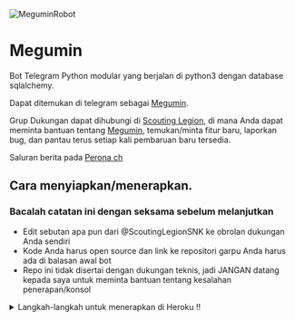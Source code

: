 ![MeguminRobot](https://images2.alphacoders.com/996/996947.jpg)
# Megumin

Bot Telegram Python modular yang berjalan di python3 dengan database sqlalchemy.

Dapat ditemukan di telegram sebagai [Megumin](https://t.me/MeguminRbot).

Grup Dukungan dapat dihubungi di [Scouting Legion](https://t.me/ScoutingLegionSNK), di mana Anda dapat meminta bantuan tentang [Megumin](https://t.me/MeguminRbot), temukan/minta fitur baru, laporkan bug, dan pantau terus setiap kali pembaruan baru tersedia.

Saluran berita pada [Perona ch](https://t.me/perona_ch) 

## Cara menyiapkan/menerapkan.

### Bacalah catatan ini dengan seksama sebelum melanjutkan 
 - Edit sebutan apa pun dari @ScoutingLegionSNK ke obrolan dukungan Anda sendiri
 - Kode Anda harus open source dan link ke repositori garpu Anda harus ada di balasan awal bot
 - Repo ini tidak disertai dengan dukungan teknis, jadi JANGAN datang kepada saya untuk meminta bantuan tentang kesalahan penerapan/konsol

<details>
  <summary>Langkah-langkah untuk menerapkan di Heroku !! </summary>

```
Isi semua detailnya, Terapkan!
Sekarang buka https://dashboard.heroku.com/apps/(app-name)/resources (Ganti (nama-aplikasi) dengan nama aplikasi Anda)
INGAT: Nyalakan dyno pekerja (Jangan khawatir Gratis: D) & Webhook
Sekarang kirim bot / start, Jika tidak merespons, buka https://dashboard.heroku.com/apps/(app-name)/settings dan hapus webhook dan port.
```

  [![Deploy](https://www.herokucdn.com/deploy/button.svg)](https://heroku.com/deploy?template=https://github.com/Perona-sama/MeguminRobot.git)

</details>  
